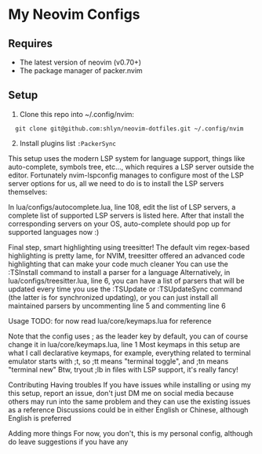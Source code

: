 # My Neovim Configs

## Requires
- The latest version of neovim (v0.70+)
- The package manager of packer.nvim

## Setup

1. Clone this repo into ~/.config/nvim:
```shell
  git clone git@github.com:shlyn/neovim-dotfiles.git ~/.config/nvim
```

2. Install plugins list
`:PackerSync`

This setup uses the modern LSP system for language support, things like auto-complete, symbols tree, etc..., 
which requires a LSP server outside the editor. Fortunately nvim-lspconfig manages to configure most of the LSP server options for us, all we need to do is to install the LSP servers themselves:

In lua/configs/autocomplete.lua, line 108, edit the list of LSP servers, a complete list of supported LSP servers is listed here. After that install the corresponding servers on your OS, auto-complete should pop up for supported languages now :)

Final step, smart highlighting using treesitter!
The default vim regex-based highlighting is pretty lame, for NVIM, treesitter offered an advanced code highlighting that can make your code much cleaner
You can use the :TSInstall <lang> command to install a parser for a language
Alternatively, in lua/configs/treesitter.lua, line 6, you can have a list of parsers that will be updated every time you use the :TSUpdate or :TSUpdateSync command (the latter is for synchronized updating), or you can just install all maintained parsers by uncommenting line 5 and commenting line 6

Usage
TODO: for now read lua/core/keymaps.lua for reference

Note that the config uses ; as the leader key by default, you can of course change it in lua/core/keymaps.lua, line 1
Most keymaps in this setup are what I call declarative keymaps, for example, everything related to terminal emulator starts with ;t, so ;tt means "terminal toggle", and ;tn means "terminal new"
Btw, tryout ;lb in files with LSP support, it's really fancy!

Contributing
Having troubles
If you have issues while installing or using my this setup, report an issue,
don't just DM me on social media because others may run into the same problem and they can use the existing issues as a reference
Discussions could be in either English or Chinese, although English is preferred

Adding more things
For now, you don't, this is my personal config, although do leave suggestions if you have any

